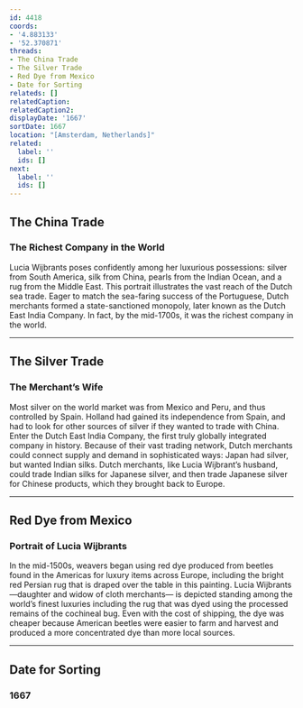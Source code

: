 ```yaml
---
id: 4418
coords:
- '4.883133'
- '52.370871'
threads:
- The China Trade
- The Silver Trade
- Red Dye from Mexico
- Date for Sorting
relateds: []
relatedCaption: 
relatedCaption2: 
displayDate: '1667'
sortDate: 1667
location: "[Amsterdam, Netherlands]"
related:
  label: ''
  ids: []
next:
  label: ''
  ids: []
---
```


## The China Trade

### The Richest Company in the World

Lucia Wijbrants poses confidently among her luxurious possessions: silver from South America, silk from China, pearls from the Indian Ocean, and a rug from the Middle East. This portrait illustrates the vast reach of the Dutch sea trade. Eager to match the sea-faring success of the Portuguese, Dutch merchants formed a state-sanctioned monopoly, later known as the Dutch East India Company. In fact, by the mid-1700s, it was the richest company in the world.

* * *

## The Silver Trade

### The Merchant’s Wife

Most silver on the world market was from Mexico and Peru, and thus controlled by Spain.  Holland had gained its independence from Spain, and had to look for other sources of silver if they wanted to trade with China.  Enter the Dutch East India Company, the first truly globally integrated company in history. Because of their vast trading network, Dutch merchants could connect supply and demand in sophisticated ways: Japan had silver, but wanted Indian silks.  Dutch merchants, like Lucia Wijbrant’s husband, could trade Indian silks for Japanese silver, and then trade Japanese silver for Chinese products, which they brought back to Europe.

* * *

## Red Dye from Mexico

### Portrait of Lucia Wijbrants

In the mid-1500s, weavers began using red dye produced from beetles found in the Americas for luxury items across Europe, including the bright red Persian rug that is draped over the table in this painting. Lucia Wijbrants—daughter and widow of cloth merchants— is depicted standing among the world’s finest luxuries including the rug that was dyed using the processed remains of the cochineal bug. Even with the cost of shipping, the dye was cheaper because American beetles were easier to farm and harvest and produced a more concentrated dye than more local sources. 

* * *

## Date for Sorting

### 1667
